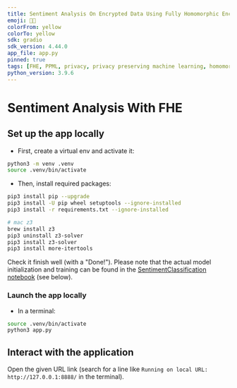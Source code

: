 ```yaml
---
title: Sentiment Analysis On Encrypted Data Using Fully Homomorphic Encryption
emoji: 🥷💬
colorFrom: yellow
colorTo: yellow
sdk: gradio
sdk_version: 4.44.0
app_file: app.py
pinned: true
tags: [FHE, PPML, privacy, privacy preserving machine learning, homomorphic encryption, security]
python_version: 3.9.6
---
```


# Sentiment Analysis With FHE

## Set up the app locally

- First, create a virtual env and activate it:

```bash
python3 -m venv .venv
source .venv/bin/activate
```

- Then, install required packages:

```bash
pip3 install pip --upgrade
pip3 install -U pip wheel setuptools --ignore-installed
pip3 install -r requirements.txt --ignore-installed

# mac z3
brew install z3
pip3 uninstall z3-solver
pip3 install z3-solver
pip3 install more-itertools
```

Check it finish well (with a "Done!"). Please note that the actual model initialization and training 
can be found in the [SentimentClassification notebook](SentimentClassification.ipynb) (see below).

### Launch the app locally

- In a terminal:

```bash
source .venv/bin/activate
python3 app.py
```

## Interact with the application

Open the given URL link (search for a line like `Running on local URL:  http://127.0.0.1:8888/` in the 
terminal).